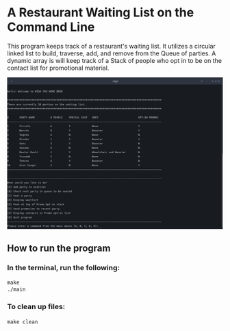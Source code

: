 # A Restaurant Waiting List on the Command Line
This program keeps track of a restaurant's waiting list. It utilizes a circular linked list to build, traverse, add, and remove from the 
Queue of parties. A dynamic array is will keep track of a Stack of people who opt in to be on the contact list for promotional material.


<img src='assets/1.png' title='Video Walkthrough' width='' alt='Video Walkthrough'/>  


## How to run the program
### In the terminal, run the following:
```
make
./main
```

### To clean up files:
```
make clean
```
